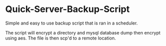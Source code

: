 # Quick-Server-Backup-Script

Simple and easy to use backup script that is ran in a scheduler.

The script will encrypt a directory and mysql database dump then encrypt using aes. The file is then scp'd to a remote location.



